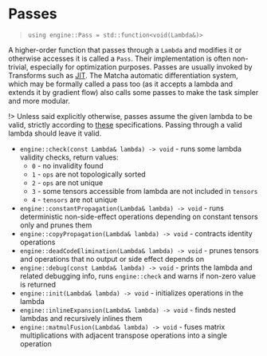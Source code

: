 # Passes

> `using engine::Pass = std::function<void(Lambda&)>`

A higher-order function that passes through a `Lambda` and modifies it 
or otherwise accesses it is called a `Pass`. Their implementation is often 
non-trivial, especially for optimization purposes. Passes 
are usually invoked by Transforms such as [JIT](tensor/jit).
The Matcha automatic differentiation system, which may be
formally called a pass too (as it accepts a lambda and extends it by
gradient flow) also calls some passes to make the task simpler
and more modular. 

!> Unless said explicitly otherwise, 
   passes assume the given lambda to be valid, strictly according to
   [these](engine/lambda/README#creating-a-lambda) specifications.
   Passing through a valid lambda should leave it valid.


- `engine::check(const Lambda& lambda) -> void` -
  runs some lambda validity checks, return values:
  - `0` - no invalidity found
  - `1` - `ops` are not topologically sorted
  - `2` - `ops` are not unique
  - `3` - some tensors accessible from lambda are not included in `tensors`
  - `4` - `tensors` are not unique
- `engine::constantPropagation(Lambda& lambda) -> void` - 
  runs deterministic non-side-effect operations depending on constant 
  tensors only and prunes them
- `engine::copyPropagation(Lambda& lambda) -> void` - 
  contracts identity operations
- `engine::deadCodeElimination(Lambda& lambda) -> void` - 
  prunes tensors and operations that no output or side effect depends on
- `engine::debug(const Lambda& lambda) -> void` - 
  prints the lambda and related debugging info, runs `engine::check` and
  warns if non-zero value is returned
- `engine::init(Lambda& lambda) -> void` - 
  initializes operations in the lambda
- `engine::inlineExpansion(Lambda& lambda) -> void` - 
  finds nested lambdas and recursively inlines them
- `engine::matmulFusion(Lambda& lambda) -> void` - fuses matrix 
   multiplications with adjacent transpose operations into a single operation

